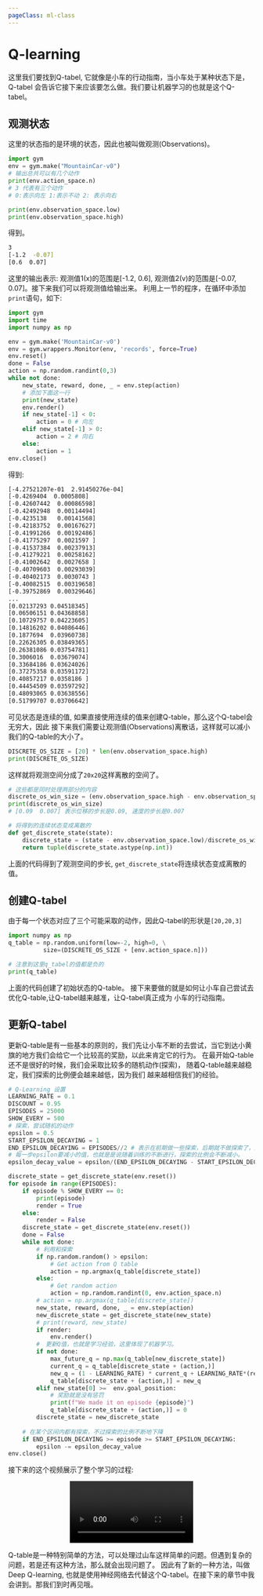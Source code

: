```yaml
---
pageClass: ml-class
---
```


# Q-learning

这里我们要找到Q-tabel, 它就像是小车的行动指南，当小车处于某种状态下是，Q-tabel
会告诉它接下来应该要怎么做。我们要让机器学习的也就是这个Q-tabel。

## 观测状态
这里的状态指的是环境的状态，因此也被叫做观测(Observations)。
```python
import gym
env = gym.make("MountainCar-v0")
# 输出总共可以有几个动作
print(env.action_space.n)
# 3 代表有三个动作
# 0:表示向左 1:表示不动 2: 表示向右

print(env.observation_space.low)
print(env.observation_space.high)

```
得到。
``` bash
3
[-1.2  -0.07]
[0.6  0.07]
```
这里的输出表示: 观测值1(x)的范围是[-1.2, 0.6], 观测值2(v)的范围是[-0.07, 0.07]。接下来我们可以将观测值给输出来。
利用上一节的程序，在循环中添加`print`语句，如下:
```python
import gym
import time 
import numpy as np 

env = gym.make('MountainCar-v0')
env = gym.wrappers.Monitor(env, 'records', force=True)
env.reset()
done = False
action = np.random.randint(0,3)
while not done:
    new_state, reward, done, _ = env.step(action)
    # 添加下面这一行
    print(new_state)
    env.render()
    if new_state[-1] < 0:
        action = 0 # 向左
    elif new_state[-1] > 0:
        action = 2 # 向右
    else:
        action = 1     
env.close()
```

得到:

```bash
[-4.27521207e-01  2.91450276e-04]
[-0.4269404  0.0005808]
[-0.42607442  0.00086598]
[-0.42492948  0.00114494]
[-0.4235138   0.00141568]
[-0.42183752  0.00167627]
[-0.41991266  0.00192486]
[-0.41775297  0.0021597 ]
[-0.41537384  0.00237913]
[-0.41279221  0.00258162]
[-0.41002642  0.0027658 ]
[-0.40709603  0.00293039]
[-0.40402173  0.0030743 ]
[-0.40082515  0.00319658]
[-0.39752869  0.00329646]
...
[0.02137293 0.04518345]
[0.06506151 0.04368858]
[0.10729757 0.04223605]
[0.14816202 0.04086446]
[0.1877694  0.03960738]
[0.22626305 0.03849365]
[0.26381086 0.03754781]
[0.3006016  0.03679074]
[0.33684186 0.03624026]
[0.37275358 0.03591172]
[0.40857217 0.0358186 ]
[0.44454509 0.03597292]
[0.48093065 0.03638556]
[0.51799707 0.03706642]
```

可见状态是连续的值, 如果直接使用连续的值来创建Q-table，那么这个Q-tabel会无穷大，因此
接下来我们需要让观测值(Observations)离散话，这样就可以减小我们的Q-table的大小了。

```python
DISCRETE_OS_SIZE = [20] * len(env.observation_space.high)
print(DISCRETE_OS_SIZE)
```

这样就将观测空间分成了`20x20`这样离散的空间了。

```python 
# 这些都是同时处理两部分的内容
discrete_os_win_size = (env.observation_space.high - env.observation_space.low)/DISCRETE_OS_SIZE
print(discrete_os_win_size)
# [0.09  0.007] 表示位移的步长是0.09, 速度的步长是0.007

# 将得到的连续状态变成离散的
def get_discrete_state(state):
    discrete_state = (state - env.observation_space.low)/discrete_os_win_size
    return tuple(discrete_state.astype(np.int))
```
上面的代码得到了观测空间的步长, `get_discrete_state`将连续状态变成离散的值。


## 创建Q-tabel
由于每一个状态对应了三个可能采取的动作，因此Q-tabel的形状是`[20,20,3]`

```python
import numpy as np
q_table = np.random.uniform(low=-2, high=0, \
          size=(DISCRETE_OS_SIZE + [env.action_space.n]))

# 注意到这里q_tabel的值都是负的
print(q_table)
```

上面的代码创建了初始状态的Q-table。 接下来要做的就是如何让小车自己尝试去优化Q-table,让Q-tabel越来越准，让Q-tabel真正成为
小车的行动指南。

## 更新Q-tabel
更新Q-table是有一些基本的原则的，我们先让小车不断的去尝试，当它到达小黄旗的地方我们会给它一个比较高的奖励，以此来肯定它的行为。
在最开始Q-table还不是很好的时候，我们会采取比较多的随机动作(探索)， 随着Q-table越来越稳定，我们探索的比例便会越来越低，因为我们
越来越相信我们的经验。

```python
# Q-Learning 设置
LEARNING_RATE = 0.1
DISCOUNT = 0.95
EPISODES = 25000
SHOW_EVERY = 500
# 探索，尝试随机的动作
epsilon = 0.5 
START_EPSILON_DECAYING = 1
END_EPSILON_DECAYING = EPISODES//2 # 表示在前期做一些探索，后期就不做探索了，这是一个比较好的策略
# 每一步epsilon要减小的值，也就是是说随着训练的不断进行，探索的比例会不断减小。
epsilon_decay_value = epsilon/(END_EPSILON_DECAYING - START_EPSILON_DECAYING)

discrete_state = get_discrete_state(env.reset())
for episode in range(EPISODES):
    if episode % SHOW_EVERY == 0:
        print(episode)
        render = True 
    else:
        render = False
    discrete_state = get_discrete_state(env.reset())
    done = False
    while not done:
        # 利用和探索
        if np.random.random() > epsilon:
            # Get action from Q table
            action = np.argmax(q_table[discrete_state])
        else:
            # Get random action
            action = np.random.randint(0, env.action_space.n)
        # action = np.argmax(q_table[discrete_state])
        new_state, reward, done, _ = env.step(action)
        new_discrete_state = get_discrete_state(new_state)
        # print(reward, new_state)
        if render:
            env.render() 
        #　更新Q值，也就是学习经验，这里体现了机器学习。
        if not done:
            max_future_q = np.max(q_table[new_discrete_state])
            current_q = q_table[discrete_state + (action,)]
            new_q = (1 - LEARNING_RATE) * current_q + LEARNING_RATE*(reward + DISCOUNT * max_future_q)
            q_table[discrete_state + (action,)] = new_q
        elif new_state[0] >=  env.goal_position:
            # 奖励就是没有惩罚
            print(f"We made it on episode {episode}")
            q_table[discrete_state + (action,)] = 0  
        discrete_state = new_discrete_state
    
    # 在某个区间内都有探索，不过探索的比例不断地下降
    if END_EPSILON_DECAYING >= episode >= START_EPSILON_DECAYING:
        epsilon -= epsilon_decay_value
env.close()

```

接下来的这个视频展示了整个学习的过程: 

<video style="display:block; margin: 0 auto;" width="50%" controls>
<source src="/images/ml/RL_Prt/learn_process.mp4" type="video/mp4">
</video>

Q-table是一种特别简单的方法，可以处理过山车这样简单的问题。但遇到复杂的问题，若是还有这种方法，那么就会出现问题了。
因此有了新的一种方法，叫做Deep Q-learning, 也就是使用神经网络去代替这个Q-tabel。在接下来的章节中我会讲到。那我们到时再见哦。

<Livere/>